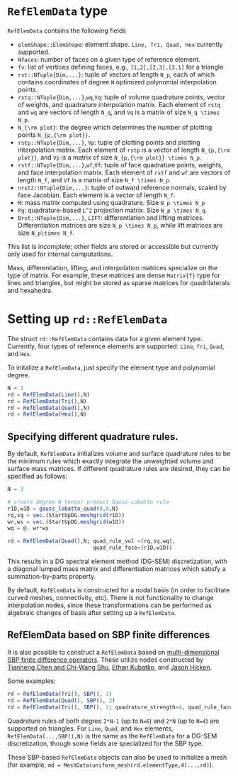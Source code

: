# `RefElemData` type

`RefElemData` contains the following fields
* `elemShape::ElemShape`: element shape. `Line, Tri, Quad, Hex` currently supported.
* `Nfaces`: number of faces on a given type of reference element.
* `fv`: list of vertices defining faces, e.g., `[1,2],[2,3],[3,1]` for a triangle
* `rst::NTuple{Dim,...}`: tuple of vectors of length `N_p`, each of which contains coordinates of degree ``N`` optimized polynomial interpolation points.
* `rstq::NTuple{Dim,...}`,`wq`,`Vq`: tuple of volume quadrature points, vector of weights, and quadrature interpolation matrix. Each element of `rstq` and `wq` are vectors of length ``N_q``, and `Vq` is a matrix of size ``N_q \times N_p``.
* `N_{\rm plot}`: the degree which determines the number of plotting points `N_{p,{\rm plot}}`.
* `rstp::NTuple{Dim,...}`, `Vp`: tuple of plotting points and plotting interpolation matrix. Each element of `rstp` is a vector of length ``N_{p,{\rm plot}}``, and `Vp` is a matrix of size ``N_{p,{\rm plot}} \times N_p``.
* `rstf::NTuple{Dim,...}`,`wf`,`Vf`: tuple of face quadrature points, weights, and face interpolation matrix. Each element of `rstf` and `wf` are vectors of length ``N_f``, and `Vf` is a matrix of size ``N_f \times N_p``.
* `nrstJ::NTuple{Dim,...}`: tuple of outward reference normals, scaled by face Jacobian. Each element is a vector of length ``N_f``.
* `M`: mass matrix computed using quadrature. Size ``N_p \times N_p``
* `Pq`: quadrature-based ``L^2`` projection matrix. Size ``N_p \times N_q``.
* `Drst::NTuple{Dim,...}`, `LIFT`: differentiation and lifting matrices. Differentiation matrices are size ``N_p \times N_p``, while lift matrices are size ``N_p\times N_f``.

This list is incomplete; other fields are stored or accessible but currently only used for internal computations.

Mass, differentiation, lifting, and interpolation matrices specialize on the type of matrix. For example, these matrices are dense `Matrix{T}` type for lines and triangles, but might be stored as sparse matrices for quadrilaterals and hexahedra.

# Setting up `rd::RefElemData`

The struct `rd::RefElemData` contains data for a given element type. Currently, four types of reference elements are supported: `Line`, `Tri`, `Quad`, and `Hex`.

To initalize a `RefElemData`, just specify the element type and polynomial degree.
```julia
N = 3
rd = RefElemData(Line(),N)
rd = RefElemData(Tri(),N)
rd = RefElemData(Quad(),N)
rd = RefElemData(Hex(),N)
```

## Specifying different quadrature rules.

By default, `RefElemData` initializes volume and surface quadrature rules to be the minimum rules which exactly integrate the unweighted volume and surface mass matrices. If different quadrature rules are desired, they can be specified as follows:
```julia
N = 3

# create degree N tensor product Gauss-Lobatto rule
r1D,w1D = gauss_lobatto_quad(0,0,N)
rq,sq = vec.(StartUpDG.meshgrid(r1D))
wr,ws = vec.(StartUpDG.meshgrid(w1D))
wq = @. wr*ws

rd = RefElemData(Quad(),N; quad_rule_vol =(rq,sq,wq),  
                           quad_rule_face=(r1D,w1D))
```
This results in a DG spectral element method (DG-SEM) discretization, with a diagonal lumped mass matrix and differentiation matrices which satisfy a summation-by-parts property.

By default, `RefElemData` is constructed for a nodal basis (in order to facilitate curved meshes, connectivity, etc). There is not functionality to change interpolation nodes, since these transformations can be performed as algebraic changes of basis after setting up a `RefElemData`. 

## RefElemData based on SBP finite differences

It is also possible to construct a `RefElemData` based on [multi-dimensional SBP finite difference operators](https://doi.org/10.1137/15M1038360). These utilize nodes constructed by [Tianheng Chen and Chi-Wang Shu](https://doi.org/10.1016/j.jcp.2017.05.025), [Ethan Kubatko](https://sites.google.com/site/chilatosu/ethan-bio), and [Jason Hicken](https://doi.org/10.1007/s10915-020-01154-8).

Some examples:
```julia
rd = RefElemData(Tri(), SBP(), 2)
rd = RefElemData(Quad(), SBP(), 2)
rd = RefElemData(Tri(), SBP(), 2; quadrature_strength=4, quad_rule_face=:Legendre) 
```
Quadrature rules of both degree `2*N-1` (up to `N=6`) and `2*N` (up to `N=4`) are supported on triangles. For `Line`, `Quad`, and `Hex` elements, `RefElemData(...,SBP(),N)` is the same as the `RefElemData` for a DG-SEM discretization, though some fields are specialized for the SBP type. 

These SBP-based `RefElemData` objects can also be used to initialize a mesh (for example, `md = MeshData(uniform_mesh(rd.elementType,4)...,rd)`). 